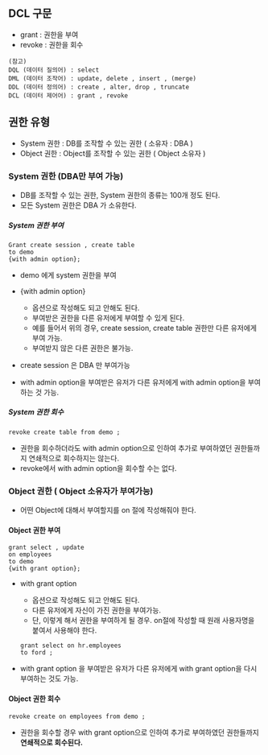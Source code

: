 

## DCL 구문
- grant : 권한을 부여
- revoke : 권한을 회수 

```
(참고)
DQL (데이터 질의어) : select 
DML (데이터 조작어) : update, delete , insert , (merge) 
DDL (데이터 정의어) : create , alter, drop , truncate 
DCL (데이터 제어어) : grant , revoke 
```

## 권한 유형
- System 권한 : DB를 조작할 수 있는 권한 ( 소유자 : DBA ) 
- Object 권한 : Object를 조작할 수 있는 권한 ( Object 소유자 ) 

### System 권한 (DBA만 부여 가능)
- DB를 조작할 수 있는 권한, System 권한의 종류는 100개 정도 된다. 
- 모든 System 권한은 DBA 가 소유한다. 

##### System 권한 부여 
```
Grant create session , create table
to demo 
{with admin option}; 
```
- demo 에게 system 권한을 부여 
- {with admin option} 
  - 옵션으로 작성해도 되고 안해도 된다.  
  - 부여받은 권한을 다른 유저에게 부여할 수 있게 된다.
  - 예를 들어서 위의 경우, create session, create table 권한만 다른 유저에게 부여 가능.  
  - 부여받지 않은 다른 권한은 불가능. 

- create session 은 DBA 만 부여가능
- with admin option을 부여받은 유저가 다른 유저에게 with admin option을 부여하는 것 가능. 


##### System 권한 회수
```
revoke create table from demo ; 
``` 
- 권한을 회수하더라도 with admin option으로 인하여
 추가로 부여하였던 권한들까지 연쇄적으로 회수하지는 않는다. 
- revoke에서 with admin option을 회수할 수는 없다.  

### Object 권한 ( Object 소유자가 부여가능)
- 어떤 Object에 대해서 부여할지를 on 절에 작성해줘야 한다. 

#### Object 권한 부여 
```
grant select , update 
on employees
to demo 
{with grant option}; 
```
- with grant option
  - 옵션으로 작성해도 되고 안해도 된다.  
  - 다른 유저에게 자신이 가진 권한을 부여가능. 
  - 단, 이렇게 해서 권한을 부여하게 될 경우. on절에 작성할 때 원래 사용자명을 붙여서 사용해야 한다. 
  ```
  grant select on hr.employees 
  to ford ; 
  ```

- with grant option 을 부여받은 유저가 다른 유저에게 with grant option을 다시 부여하는 것도 가능. 

#### Object 권한 회수
```
revoke create on employees from demo ; 
```
- 권한을 회수할 경우 with grant option으로 인하여
 추가로 부여하였던 권한들까지 <b> 연쇄적으로 회수된다.</b>
